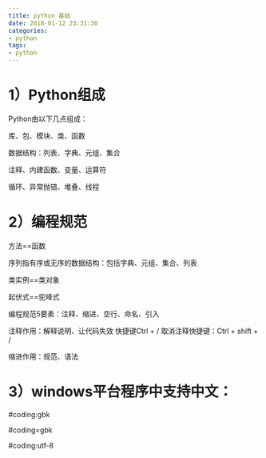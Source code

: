 ```yaml
---
title: python 基础
date: 2018-01-12 23:31:30
categories:
- python
tags:
- python
---
```



# 1）Python组成

Python由以下几点组成：

库、包、模块、类、函数

数据结构：列表、字典、元组、集合

注释、内建函数、变量、运算符

循环、异常抛错、堆叠、线程        

# 2）编程规范 

方法==函数

序列指有序或无序的数据结构：包括字典、元组、集合、列表

类实例==类对象

起伏式==驼峰式

编程规范5要素：注释、缩进、空行、命名、引入

注释作用：解释说明、让代码失效  快捷键Ctrl + /    取消注释快捷键：Ctrl + shift + /

缩进作用：规范、语法

# 3）windows平台程序中支持中文：

#coding:gbk

#coding=gbk

#coding:utf-8
